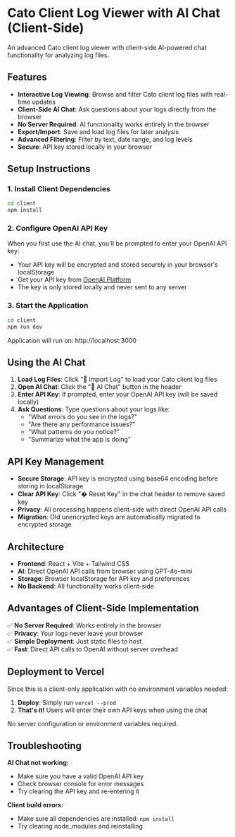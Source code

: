 # Cato Client Log Viewer with AI Chat (Client-Side)

An advanced Cato client log viewer with client-side AI-powered chat functionality for analyzing log files.

## Features

- **Interactive Log Viewing**: Browse and filter Cato client log files with real-time updates
- **Client-Side AI Chat**: Ask questions about your logs directly from the browser
- **No Server Required**: AI functionality works entirely in the browser
- **Export/Import**: Save and load log files for later analysis
- **Advanced Filtering**: Filter by text, date range, and log levels
- **Secure**: API key stored locally in your browser

## Setup Instructions

### 1. Install Client Dependencies

```bash
cd client
npm install
```

### 2. Configure OpenAI API Key

When you first use the AI chat, you'll be prompted to enter your OpenAI API key:
- Your API key will be encrypted and stored securely in your browser's localStorage
- Get your API key from [OpenAI Platform](https://platform.openai.com/api-keys)
- The key is only stored locally and never sent to any server

### 3. Start the Application

```bash
cd client
npm run dev
```
Application will run on: http://localhost:3000

## Using the AI Chat

1. **Load Log Files**: Click "📁 Import Log" to load your Cato client log files
2. **Open AI Chat**: Click the "💬 AI Chat" button in the header
3. **Enter API Key**: If prompted, enter your OpenAI API key (will be saved locally)
4. **Ask Questions**: Type questions about your logs like:
   - "What errors do you see in the logs?"
   - "Are there any performance issues?"
   - "What patterns do you notice?"
   - "Summarize what the app is doing"

## API Key Management

- **Secure Storage**: API key is encrypted using base64 encoding before storing in localStorage
- **Clear API Key**: Click "� Reset Key" in the chat header to remove saved key
- **Privacy**: All processing happens client-side with direct OpenAI API calls
- **Migration**: Old unencrypted keys are automatically migrated to encrypted storage

## Architecture

- **Frontend**: React + Vite + Tailwind CSS
- **AI**: Direct OpenAI API calls from browser using GPT-4o-mini
- **Storage**: Browser localStorage for API key and preferences
- **No Backend**: All functionality works client-side

## Advantages of Client-Side Implementation

✅ **No Server Required**: Works entirely in the browser  
✅ **Privacy**: Your logs never leave your browser  
✅ **Simple Deployment**: Just static files to host  
✅ **Fast**: Direct API calls to OpenAI without server overhead  

## Deployment to Vercel

Since this is a client-only application with no environment variables needed:

1. **Deploy**: Simply run `vercel --prod`
2. **That's it!** Users will enter their own API keys when using the chat

No server configuration or environment variables required.

## Troubleshooting

**AI Chat not working:**
- Make sure you have a valid OpenAI API key
- Check browser console for error messages
- Try clearing the API key and re-entering it

**Client build errors:**
- Make sure all dependencies are installed: `npm install`
- Try clearing node_modules and reinstalling
